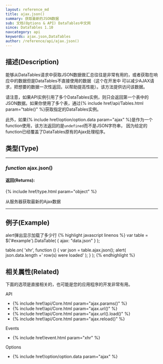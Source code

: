 ```yaml
---
layout: reference_md
title: ajax.json()
summary: 获取最新的JSON数据
sub: 文档(Options & API) DataTables中文网
since: DataTables 1.10
navcategory: api
keywords: ajax.json,DataTables
author: /reference/api/ajax.json()
---
```


## 描述(Description)
能够从DataTables请求中获取JSON数据做汇总往往是非常有用的，或者获取在响应中的数据但是DataTables不直接使用的数据（这个在开发中
可以减少AJAX请求，把想要的数据一次性返回，以帮助提高性能）。该方法提供访问该数据。

请注意，如果API实例引用了多个DataTables实例，则只会返回第一个表中的JSON数据。如果你使用了多个表，通过{% include href/api/Tables.html param="table()" %}获取指定的DataTables实例。

此外，如果{% include href/option/option.data param="ajax" %}是作为一个function使用，该方法返回的是`undefined`而不是JSON字符串，
因为给定的function已经覆盖了DataTables原有的Ajax处理程序。

## 类型(Type)

---

### _function_ **ajax.json()**

#### 返回(Returns):
{% include href/type.html param="object" %}

从服务器获取最新的Ajax数据

---

## 例子(Example)
alert弹出显示加载了多少行
{% highlight javascript linenos %}
var table = $('#example').DataTable( {
    ajax: "data.json"
} );
 
table.on( 'xhr', function () {
    var json = table.ajax.json();
    alert( json.data.length +' row(s) were loaded' );
} );
{% endhighlight %}




## 相关属性(Related)
下面的选项是直接相关的，也可能是您的应用程序的开发非常有用。

API

- {% include href/api/Core.html param="ajax.params()" %}
- {% include href/api/Core.html param="ajax.url()" %}
- {% include href/api/Core.html param="ajax.url().load()" %}
- {% include href/api/Core.html param="ajax.reload()" %}

Events

- {% include href/event.html param="xhr" %}

Options

- {% include href/option/option.data param="ajax" %}